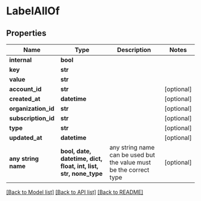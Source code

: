 # LabelAllOf


## Properties
Name | Type | Description | Notes
------------ | ------------- | ------------- | -------------
**internal** | **bool** |  | 
**key** | **str** |  | 
**value** | **str** |  | 
**account_id** | **str** |  | [optional] 
**created_at** | **datetime** |  | [optional] 
**organization_id** | **str** |  | [optional] 
**subscription_id** | **str** |  | [optional] 
**type** | **str** |  | [optional] 
**updated_at** | **datetime** |  | [optional] 
**any string name** | **bool, date, datetime, dict, float, int, list, str, none_type** | any string name can be used but the value must be the correct type | [optional]

[[Back to Model list]](../README.md#documentation-for-models) [[Back to API list]](../README.md#documentation-for-api-endpoints) [[Back to README]](../README.md)



